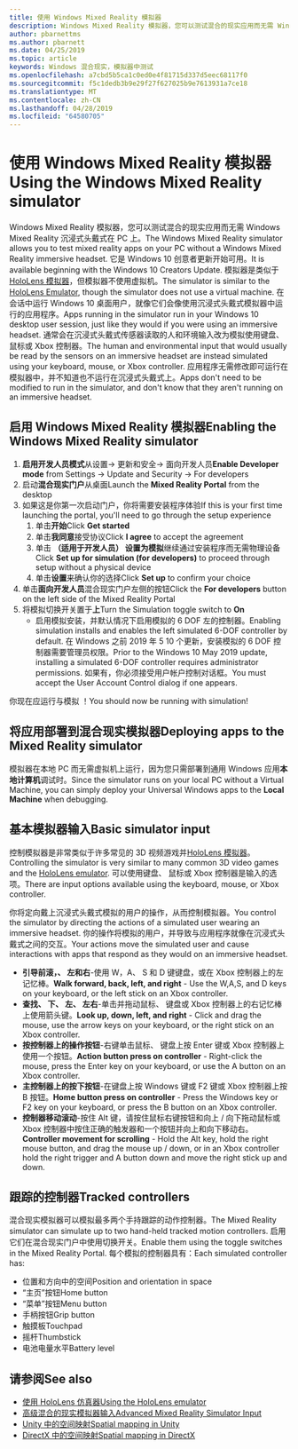```yaml
---
title: 使用 Windows Mixed Reality 模拟器
description: Windows Mixed Reality 模拟器，您可以测试混合的现实应用而无需 Windows Mixed Reality 沉浸式头戴式在 PC 上。
author: pbarnettms
ms.author: pbarnett
ms.date: 04/25/2019
ms.topic: article
keywords: Windows 混合现实，模拟器中测试
ms.openlocfilehash: a7cbd5b5ca1c0ed0e4f81715d337d5eec68117f0
ms.sourcegitcommit: f5c1dedb3b9e29f27f627025b9e7613931a7ce18
ms.translationtype: MT
ms.contentlocale: zh-CN
ms.lasthandoff: 04/28/2019
ms.locfileid: "64580705"
---
```

# <a name="using-the-windows-mixed-reality-simulator"></a><span data-ttu-id="67633-104">使用 Windows Mixed Reality 模拟器</span><span class="sxs-lookup"><span data-stu-id="67633-104">Using the Windows Mixed Reality simulator</span></span>

<span data-ttu-id="67633-105">Windows Mixed Reality 模拟器，您可以测试混合的现实应用而无需 Windows Mixed Reality 沉浸式头戴式在 PC 上。</span><span class="sxs-lookup"><span data-stu-id="67633-105">The Windows Mixed Reality simulator allows you to test mixed reality apps on your PC without a Windows Mixed Reality immersive headset.</span></span> <span data-ttu-id="67633-106">它是 Windows 10 创意者更新开始可用。</span><span class="sxs-lookup"><span data-stu-id="67633-106">It is available beginning with the Windows 10 Creators Update.</span></span> <span data-ttu-id="67633-107">模拟器是类似于[HoloLens 模拟器](using-the-hololens-emulator.md)，但模拟器不使用虚拟机。</span><span class="sxs-lookup"><span data-stu-id="67633-107">The simulator is similar to the [HoloLens Emulator](using-the-hololens-emulator.md), though the simulator does not use a virtual machine.</span></span> <span data-ttu-id="67633-108">在会话中运行 Windows 10 桌面用户，就像它们会像使用沉浸式头戴式模拟器中运行的应用程序。</span><span class="sxs-lookup"><span data-stu-id="67633-108">Apps running in the simulator run in your Windows 10 desktop user session, just like they would if you were using an immersive headset.</span></span> <span data-ttu-id="67633-109">通常会在沉浸式头戴式传感器读取的人和环境输入改为模拟使用键盘、 鼠标或 Xbox 控制器。</span><span class="sxs-lookup"><span data-stu-id="67633-109">The human and environmental input that would usually be read by the sensors on an immersive headset are instead simulated using your keyboard, mouse, or Xbox controller.</span></span> <span data-ttu-id="67633-110">应用程序无需修改即可运行在模拟器中，并不知道也不运行在沉浸式头戴式上。</span><span class="sxs-lookup"><span data-stu-id="67633-110">Apps don't need to be modified to run in the simulator, and don't know that they aren't running on an immersive headset.</span></span>

## <a name="enabling-the-windows-mixed-reality-simulator"></a><span data-ttu-id="67633-111">启用 Windows Mixed Reality 模拟器</span><span class="sxs-lookup"><span data-stu-id="67633-111">Enabling the Windows Mixed Reality simulator</span></span>

1. <span data-ttu-id="67633-112">**启用开发人员模式**从设置-> 更新和安全-> 面向开发人员</span><span class="sxs-lookup"><span data-stu-id="67633-112">**Enable Developer mode** from Settings -> Update and Security -> For developers</span></span>
2. <span data-ttu-id="67633-113">启动**混合现实门户**从桌面</span><span class="sxs-lookup"><span data-stu-id="67633-113">Launch the **Mixed Reality Portal** from the desktop</span></span>
3. <span data-ttu-id="67633-114">如果这是你第一次启动门户，你将需要安装程序体验</span><span class="sxs-lookup"><span data-stu-id="67633-114">If this is your first time launching the portal, you'll need to go through the setup experience</span></span>
   1. <span data-ttu-id="67633-115">单击**开始**</span><span class="sxs-lookup"><span data-stu-id="67633-115">Click **Get started**</span></span>
   2. <span data-ttu-id="67633-116">单击**我同意**接受协议</span><span class="sxs-lookup"><span data-stu-id="67633-116">Click **I agree** to accept the agreement</span></span>
   3. <span data-ttu-id="67633-117">单击 **（适用于开发人员） 设置为模拟**继续通过安装程序而无需物理设备</span><span class="sxs-lookup"><span data-stu-id="67633-117">Click **Set up for simulation (for developers)** to proceed through setup without a physical device</span></span>
   4. <span data-ttu-id="67633-118">单击**设置**来确认你的选择</span><span class="sxs-lookup"><span data-stu-id="67633-118">Click **Set up** to confirm your choice</span></span>
4. <span data-ttu-id="67633-119">单击**面向开发人员**混合现实门户左侧的按钮</span><span class="sxs-lookup"><span data-stu-id="67633-119">Click the **For developers** button on the left side of the Mixed Reality Portal</span></span>
5. <span data-ttu-id="67633-120">将模拟切换开关置于**上**</span><span class="sxs-lookup"><span data-stu-id="67633-120">Turn the Simulation toggle switch to **On**</span></span>
   * <span data-ttu-id="67633-121">启用模拟安装，并默认情况下启用模拟的 6 DOF 左的控制器。</span><span class="sxs-lookup"><span data-stu-id="67633-121">Enabling simulation installs and enables the left simulated 6-DOF controller by default.</span></span>  <span data-ttu-id="67633-122">在 Windows 之前 2019 年 5 10 个更新，安装模拟的 6 DOF 控制器需要管理员权限。</span><span class="sxs-lookup"><span data-stu-id="67633-122">Prior to the Windows 10 May 2019 update, installing a simulated 6-DOF controller requires administrator permissions.</span></span>  <span data-ttu-id="67633-123">如果有，你必须接受用户帐户控制对话框。</span><span class="sxs-lookup"><span data-stu-id="67633-123">You must accept the User Account Control dialog if one appears.</span></span>

<span data-ttu-id="67633-124">你现在应运行与模拟 ！</span><span class="sxs-lookup"><span data-stu-id="67633-124">You should now be running with simulation!</span></span>

## <a name="deploying-apps-to-the-mixed-reality-simulator"></a><span data-ttu-id="67633-125">将应用部署到混合现实模拟器</span><span class="sxs-lookup"><span data-stu-id="67633-125">Deploying apps to the Mixed Reality simulator</span></span>

<span data-ttu-id="67633-126">模拟器在本地 PC 而无需虚拟机上运行，因为您只需部署到通用 Windows 应用**本地计算机**调试时。</span><span class="sxs-lookup"><span data-stu-id="67633-126">Since the simulator runs on your local PC without a Virtual Machine, you can simply deploy your Universal Windows apps to the **Local Machine** when debugging.</span></span>

## <a name="basic-simulator-input"></a><span data-ttu-id="67633-127">基本模拟器输入</span><span class="sxs-lookup"><span data-stu-id="67633-127">Basic simulator input</span></span>

<span data-ttu-id="67633-128">控制模拟器是非常类似于许多常见的 3D 视频游戏并[HoloLens 模拟器](using-the-hololens-emulator.md)。</span><span class="sxs-lookup"><span data-stu-id="67633-128">Controlling the simulator is very similar to many common 3D video games and the [HoloLens emulator](using-the-hololens-emulator.md).</span></span> <span data-ttu-id="67633-129">可以使用键盘、 鼠标或 Xbox 控制器是输入的选项。</span><span class="sxs-lookup"><span data-stu-id="67633-129">There are input options available using the keyboard, mouse, or Xbox controller.</span></span>

<span data-ttu-id="67633-130">你将定向戴上沉浸式头戴式模拟的用户的操作，从而控制模拟器。</span><span class="sxs-lookup"><span data-stu-id="67633-130">You control the simulator by directing the actions of a simulated user wearing an immersive headset.</span></span> <span data-ttu-id="67633-131">你的操作将模拟的用户，并导致与应用程序就像在沉浸式头戴式之间的交互。</span><span class="sxs-lookup"><span data-stu-id="67633-131">Your actions move the simulated user and cause interactions with apps that respond as they would on an immersive headset.</span></span>
* <span data-ttu-id="67633-132">**引导前滚，、 左和右**-使用 W，A、 S 和 D 键键盘，或在 Xbox 控制器上的左记忆棒。</span><span class="sxs-lookup"><span data-stu-id="67633-132">**Walk forward, back, left, and right** - Use the W,A,S, and D keys on your keyboard, or the left stick on an Xbox controller.</span></span>
* <span data-ttu-id="67633-133">**查找、 下、 左、 左右**-单击并拖动鼠标、 键盘或 Xbox 控制器上的右记忆棒上使用箭头键。</span><span class="sxs-lookup"><span data-stu-id="67633-133">**Look up, down, left, and right** - Click and drag the mouse, use the arrow keys on your keyboard, or the right stick on an Xbox controller.</span></span>
* <span data-ttu-id="67633-134">**按控制器上的操作按钮**-右键单击鼠标、 键盘上按 Enter 键或 Xbox 控制器上使用一个按钮。</span><span class="sxs-lookup"><span data-stu-id="67633-134">**Action button press on controller** - Right-click the mouse, press the Enter key on your keyboard, or use the A button on an Xbox controller.</span></span>
* <span data-ttu-id="67633-135">**主控制器上的按下按钮**-在键盘上按 Windows 键或 F2 键或 Xbox 控制器上按 B 按钮。</span><span class="sxs-lookup"><span data-stu-id="67633-135">**Home button press on controller** - Press the Windows key or F2 key on your keyboard, or press the B button on an Xbox controller.</span></span>
* <span data-ttu-id="67633-136">**控制器移动滚动**-按住 Alt 键，请按住鼠标右键按钮和向上 / 向下拖动鼠标或 Xbox 控制器中按住正确的触发器和一个按钮并向上和向下移动右。</span><span class="sxs-lookup"><span data-stu-id="67633-136">**Controller movement for scrolling** - Hold the Alt key, hold the right mouse button, and drag the mouse up / down, or in an Xbox controller hold the right trigger and A button down and move the right stick up and down.</span></span>

## <a name="tracked-controllers"></a><span data-ttu-id="67633-137">跟踪的控制器</span><span class="sxs-lookup"><span data-stu-id="67633-137">Tracked controllers</span></span>

<span data-ttu-id="67633-138">混合现实模拟器可以模拟最多两个手持跟踪的动作控制器。</span><span class="sxs-lookup"><span data-stu-id="67633-138">The Mixed Reality simulator can simulate up to two hand-held tracked motion controllers.</span></span> <span data-ttu-id="67633-139">启用它们在混合现实门户中使用切换开关。</span><span class="sxs-lookup"><span data-stu-id="67633-139">Enable them using the toggle switches in the Mixed Reality Portal.</span></span> <span data-ttu-id="67633-140">每个模拟的控制器具有：</span><span class="sxs-lookup"><span data-stu-id="67633-140">Each simulated controller has:</span></span>
* <span data-ttu-id="67633-141">位置和方向中的空间</span><span class="sxs-lookup"><span data-stu-id="67633-141">Position and orientation in space</span></span>
* <span data-ttu-id="67633-142">“主页”按钮</span><span class="sxs-lookup"><span data-stu-id="67633-142">Home button</span></span>
* <span data-ttu-id="67633-143">“菜单”按钮</span><span class="sxs-lookup"><span data-stu-id="67633-143">Menu button</span></span>
* <span data-ttu-id="67633-144">手柄按钮</span><span class="sxs-lookup"><span data-stu-id="67633-144">Grip button</span></span>
* <span data-ttu-id="67633-145">触摸板</span><span class="sxs-lookup"><span data-stu-id="67633-145">Touchpad</span></span>
* <span data-ttu-id="67633-146">摇杆</span><span class="sxs-lookup"><span data-stu-id="67633-146">Thumbstick</span></span>
* <span data-ttu-id="67633-147">电池电量水平</span><span class="sxs-lookup"><span data-stu-id="67633-147">Battery level</span></span>

## <a name="see-also"></a><span data-ttu-id="67633-148">请参阅</span><span class="sxs-lookup"><span data-stu-id="67633-148">See also</span></span>
* [<span data-ttu-id="67633-149">使用 HoloLens 仿真器</span><span class="sxs-lookup"><span data-stu-id="67633-149">Using the HoloLens emulator</span></span>](using-the-hololens-emulator.md)
* [<span data-ttu-id="67633-150">高级混合的现实模拟器输入</span><span class="sxs-lookup"><span data-stu-id="67633-150">Advanced Mixed Reality Simulator Input</span></span>](advanced-hololens-emulator-and-mixed-reality-simulator-input.md)
* [<span data-ttu-id="67633-151">Unity 中的空间映射</span><span class="sxs-lookup"><span data-stu-id="67633-151">Spatial mapping in Unity</span></span>](spatial-mapping-in-unity.md)
* [<span data-ttu-id="67633-152">DirectX 中的空间映射</span><span class="sxs-lookup"><span data-stu-id="67633-152">Spatial mapping in DirectX</span></span>](spatial-mapping-in-directx.md)
